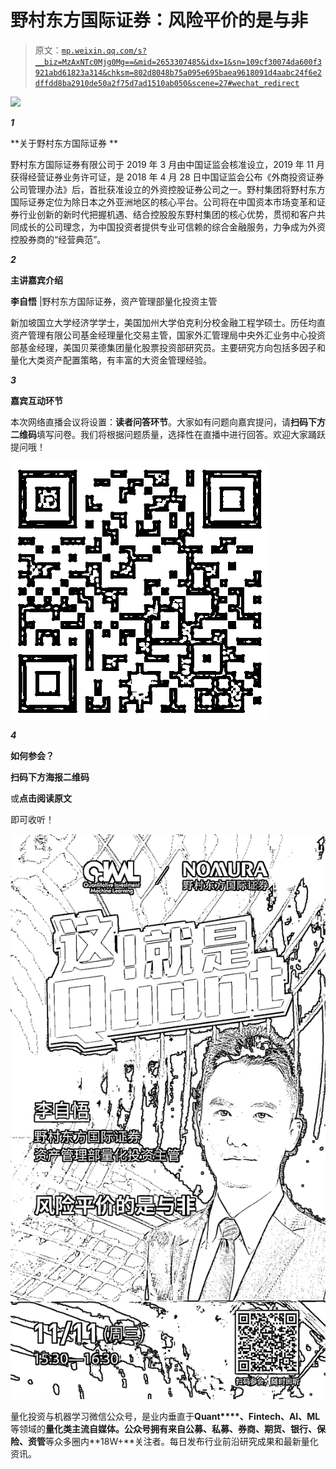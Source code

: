 # 野村东方国际证券：风险平价的是与非

> 原文：[`mp.weixin.qq.com/s?__biz=MzAxNTc0Mjg0Mg==&mid=2653307485&idx=1&sn=109cf30074da600f3921abd61823a314&chksm=802d8048b75a095e695baea9618091d4aabc24f6e2dffdd8ba2910de50a2f75d7ad1510ab050&scene=27#wechat_redirect`](http://mp.weixin.qq.com/s?__biz=MzAxNTc0Mjg0Mg==&mid=2653307485&idx=1&sn=109cf30074da600f3921abd61823a314&chksm=802d8048b75a095e695baea9618091d4aabc24f6e2dffdd8ba2910de50a2f75d7ad1510ab050&scene=27#wechat_redirect)

![](http://mp.weixin.qq.com/s?__biz=MzAxNTc0Mjg0Mg==&mid=2653306887&idx=1&sn=c9b8ce2bdf6c17c1833b2f18fe8d3f06&chksm=802d8212b75a0b04d63492e15956b0edc389e29e5b5e63437127290cc2869e7a3481addefc3d&scene=21#wechat_redirect)

***1***

**关于野村东方国际证券 **

野村东方国际证券有限公司于 2019 年 3 月由中国证监会核准设立，2019 年 11 月获得经营证券业务许可证，是 2018 年 4 月 28 日中国证监会公布《外商投资证券公司管理办法》后，首批获准设立的外资控股证券公司之一。野村集团将野村东方国际证券定位为除日本之外亚洲地区的核心平台。公司将在中国资本市场变革和证券行业创新的新时代把握机遇、结合控股股东野村集团的核心优势，贯彻和客户共同成长的公司理念，为中国投资者提供专业可信赖的综合金融服务，力争成为外资控股券商的“经营典范”。

***2***

**主讲嘉宾介绍**

**李自悟** |野村东方国际证券，资产管理部量化投资主管

新加坡国立大学经济学学士，美国加州大学伯克利分校金融工程学硕士。历任均直资产管理有限公司基金经理量化交易主管，国家外汇管理局中央外汇业务中心投资部基金经理，美国贝莱德集团量化股票投资部研究员。主要研究方向包括多因子和量化大类资产配置策略，有丰富的大资金管理经验。

***3***

**嘉宾互动环节**

本次网络直播会议将设置：**读者问答环节**。大家如有问题向嘉宾提问，请**扫码下方二维码**填写问卷。我们将根据问题质量，选择性在直播中进行回答。欢迎大家踊跃提问哦！  

![](img/8e99a8737273d9b26c290278d3f65cd5.png)

***4***

**如何参会？**

**扫码下方海报二维码**

或**点击阅读原文**

即可收听！

![](img/6cd01a70fad9f6647268e67d06c5555f.png)

量化投资与机器学习微信公众号，是业内垂直于**Quant****、Fintech、AI、ML**等领域的**量化类主流自媒体。**公众号拥有来自**公募、私募、券商、期货、银行、保险、资管**等众多圈内**18W+**关注者。每日发布行业前沿研究成果和最新量化资讯。